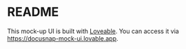 # README

This mock-up UI is built with [Loveable](https://lovable.dev/). You can access it via https://docusnap-mock-ui.lovable.app.
